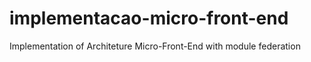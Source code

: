 # implementacao-micro-front-end
Implementation of Architeture Micro-Front-End with module federation
